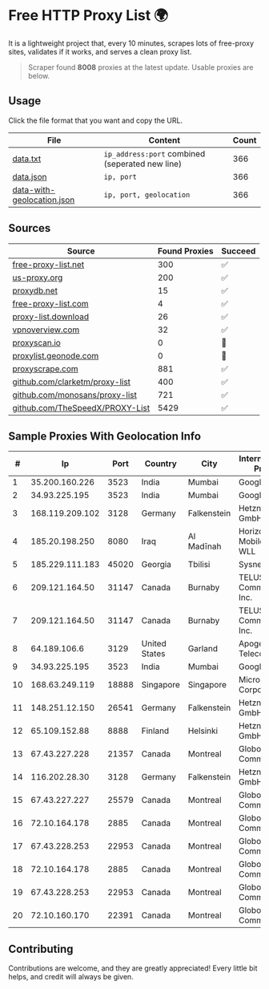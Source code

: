 
# Free HTTP Proxy List 🌍

It is a lightweight project that, every 10 minutes, scrapes lots of free-proxy sites, validates if it works, and serves a clean proxy list.


> Scraper found **8008** proxies at the latest update. Usable proxies are below.

## Usage

Click the file format that you want and copy the URL.


|File|Content|Count|
|----|-------|-----|
|[data.txt](https://raw.githubusercontent.com/themiralay/Proxy-List-World/master/data.txt)|`ip_address:port` combined (seperated new line)|366|
|[data.json](https://raw.githubusercontent.com/themiralay/Proxy-List-World/master/data.json)|`ip, port`|366|
|[data-with-geolocation.json](https://raw.githubusercontent.com/themiralay/Proxy-List-World/master/data-with-geolocation.json)|`ip, port, geolocation`|366|

## Sources

|Source|Found Proxies|Succeed|
|------|-------------|-------|
|[free-proxy-list.net](https://free-proxy-list.net)|300|✅|
|[us-proxy.org](https://www.us-proxy.org)|200|✅|
|[proxydb.net](http://proxydb.net)|15|✅|
|[free-proxy-list.com](https://free-proxy-list.com/?page=&port=&type%5B%5D=http&type%5B%5D=https&up_time=0&search=Search)|4|✅|
|[proxy-list.download](https://www.proxy-list.download/HTTP)|26|✅|
|[vpnoverview.com](https://vpnoverview.com/privacy/anonymous-browsing/free-proxy-servers)|32|✅|
|[proxyscan.io](https://www.proxyscan.io)|0|🚫|
|[proxylist.geonode.com](https://proxylist.geonode.com/api/proxy-list?limit=300&page=1&sort_by=lastChecked&sort_type=desc&protocols=http,https)|0|🚫|
|[proxyscrape.com](https://api.proxyscrape.com/v2/?request=displayproxies&protocol=http&timeout=10000&country=all&ssl=all&anonymity=all)|881|✅|
|[github.com/clarketm/proxy-list](https://raw.githubusercontent.com/clarketm/proxy-list/master/proxy-list-raw.txt)|400|✅|
|[github.com/monosans/proxy-list](https://raw.githubusercontent.com/monosans/proxy-list/main/proxies/http.txt)|721|✅|
|[github.com/TheSpeedX/PROXY-List](https://raw.githubusercontent.com/TheSpeedX/PROXY-List/master/http.txt)|5429|✅|


## Sample Proxies With Geolocation Info

|#|Ip|Port|Country|City|Internet Service Provider|
|-|--|----|-------|----|-------------------------|
|1|35.200.160.226|3523|India|Mumbai|Google LLC|
|2|34.93.225.195|3523|India|Mumbai|Google LLC|
|3|168.119.209.102|3128|Germany|Falkenstein|Hetzner Online GmbH|
|4|185.20.198.250|8080|Iraq|Al Madīnah|Horizon Scope Mobile Telecom WLL|
|5|185.229.111.183|45020|Georgia|Tbilisi|Sysnet LLC|
|6|209.121.164.50|31147|Canada|Burnaby|TELUS Communications Inc.|
|7|209.121.164.50|31147|Canada|Burnaby|TELUS Communications Inc.|
|8|64.189.106.6|3129|United States|Garland|Apogee Telecom Inc.|
|9|34.93.225.195|3523|India|Mumbai|Google LLC|
|10|168.63.249.119|18888|Singapore|Singapore|Microsoft Corporation|
|11|148.251.12.150|26541|Germany|Falkenstein|Hetzner Online GmbH|
|12|65.109.152.88|8888|Finland|Helsinki|Hetzner Online GmbH|
|13|67.43.227.228|21357|Canada|Montreal|GloboTech Communications|
|14|116.202.28.30|3128|Germany|Falkenstein|Hetzner Online GmbH|
|15|67.43.227.227|25579|Canada|Montreal|GloboTech Communications|
|16|72.10.164.178|2885|Canada|Montreal|GloboTech Communications|
|17|67.43.228.253|22953|Canada|Montreal|GloboTech Communications|
|18|72.10.164.178|2885|Canada|Montreal|GloboTech Communications|
|19|67.43.228.253|22953|Canada|Montreal|GloboTech Communications|
|20|72.10.160.170|22391|Canada|Montreal|GloboTech Communications|



## Contributing

Contributions are welcome, and they are greatly appreciated! Every
little bit helps, and credit will always be given.


